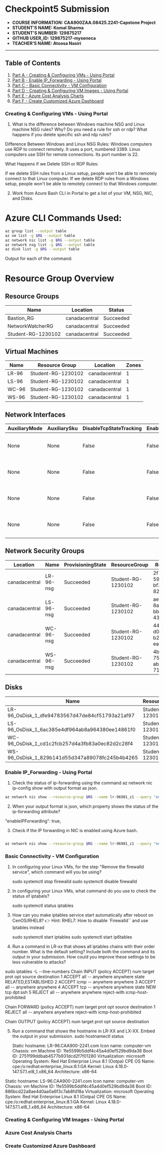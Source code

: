 # Checkpoint5 Submission

- **COURSE INFORMATION: CAA900ZAA.08425.2241-Capstone Project**
- **STUDENT’S NAME: Komal Sharma**
- **STUDENT'S NUMBER: 129875217**
- **GITHUB USER_ID: 129875217-myseneca**
- **TEACHER’S NAME: Atoosa Nasiri**

---

## Table of Contents

1. [Part A - Creating & Configuring VMs - Using Portal](#creating--configuring-vms---using-portal)
2. [Part B - Enable IP_Forwarding - Using Portal](#enable-ip_forwarding---using-portal)
3. [Part C - Basic Connectivity - VM Configuration](#basic-connectivity---vm-configuration)
4. [Part D - Creating & Configuring VM Images - Using Portal](#creating--configuring-vm-images---using-portal)
5. [Part E - Azure Cost Analysis Charts](#azure-cost-analysis-charts)
6. [Part F - Create Customized Azure Dashboard](#create-customized-azure-dashboard)

### Creating & Configuring VMs - Using Portal

1. What is the difference between Windows machine NSG and Linux machine NSG rules? Why? Do you need a rule for ssh or rdp? What happens if you delete specific ssh and rdp rules?

Difference Between Windows and Linux NSG Rules:
Windows computers use RDP to connect remotely. It uses a port, numbered 3389.
Linux computers use SSH for remote connections. Its port number is 22.

What Happens if we Delete SSH or RDP Rules:

If we delete SSH rules from a Linux setup, people won't be able to remotely connect to that Linux computer.
If we delete RDP rules from a Windows setup, people won't be able to remotely connect to that Windows computer.

2. Work from Azure Bash CLI in Portal to get a list of your VM, NSG, NIC, and Disks.

# Azure CLI Commands Used:

```bash
az group list --output table
az vm list -g $RG --output table
az network nic list -g $RG --output table
az network nsg list -g $RG --output table
az disk list -g $RG --output table
```
Output for each of the command:

# Resource Group Overview

## Resource Groups

| Name                | Location       | Status    |
|---------------------|----------------|-----------|
| Bastion_RG          | canadacentral | Succeeded |
| NetworkWatcherRG    | canadacentral | Succeeded |
| Student-RG-1230102  | canadacentral | Succeeded |

## Virtual Machines

| Name | Resource Group      | Location       | Zones |
|------|---------------------|----------------|-------|
| LR-96 | Student-RG-1230102 | canadacentral | 1     |
| LS-96 | Student-RG-1230102 | canadacentral | 1     |
| WC-96 | Student-RG-1230102 | canadacentral | 1     |
| WS-96 | Student-RG-1230102 | canadacentral | 1     |

## Network Interfaces

| AuxiliaryMode | AuxiliarySku | DisableTcpStateTracking | EnableAcceleratedNetworking | EnableIPForwarding | Location       | MacAddress        | Name       | NicType  | Primary | ProvisioningState | ResourceGroup      | ResourceGuid                         | VnetEncryptionSupported |
|---------------|--------------|--------------------------|-----------------------------|--------------------|----------------|-------------------|------------|----------|---------|-------------------|-------------------|--------------------------------------|-------------------------|
| None          | None         | False                    | False                       | False              | canadacentral | 00-0D-3A-84-89-DB | lr-96981_z1 | Standard | True    | Succeeded         | Student-RG-1230102 | 056137e3-6c55-4ef2-8c13-5e31cdb02d27 | False                   |
| None          | None         | False                    | False                       | False              | canadacentral | 60-45-BD-61-23-AE | ls-9657_z1  | Standard | True    | Succeeded         | Student-RG-1230102 | 4d637045-b62d-4785-90cd-0e1535384824 | False                   |
| None          | None         | False                    | False                       | False              | canadacentral | 60-45-BD-5F-CE-16 | wc-96521_z1 | Standard | True    | Succeeded         | Student-RG-1230102 | b564b42a-ffa9-41e3-b01f-761c69d744be | False                   |
| None          | None         | False                    | False                       | False              | canadacentral | 60-45-BD-5B-C6-22 | ws-96706_z1 | Standard | True    | Succeeded         | Student-RG-1230102 | 21d8632f-bb83-4c08-a4af-aefb7e4d27d2 | False                   |

## Network Security Groups

| Location       | Name       | ProvisioningState | ResourceGroup      | ResourceGuid                          |
|----------------|------------|-------------------|-------------------|---------------------------------------|
| canadacentral | LR-96-nsg  | Succeeded         | Student-RG-1230102 | 2f7f42c7-5961-455e-bf3f-82afcaf57ce0  |
| canadacentral | LS-96-nsg  | Succeeded         | Student-RG-1230102 | ae31bb78-8a29-4136-bbfc-4332bd978424  |
| canadacentral | WC-96-nsg  | Succeeded         | Student-RG-1230102 | 4434ae83-d0a7-4bae-b23f-ea1ccd3cc045  |
| canadacentral | WS-96-nsg  | Succeeded         | Student-RG-1230102 | 4b5cb5fc-7503-4ce7-ab59-71dc0d3295cb  |

## Disks

| Name                                             | ResourceGroup      | Location       | Zones | Sku           | OsType | SizeGb | ProvisioningState |
|--------------------------------------------------|-------------------|----------------|-------|---------------|--------|--------|-------------------|
| LR-96_OsDisk_1_dfe94783567d47de84cf51793a21af97  | Student-RG-1230102 | canadacentral | 1     | Standard_LRS  | Linux  | 64     | Succeeded         |
| LS-96_OsDisk_1_6ac385e4df964ab8a964380ee14861f0  | Student-RG-1230102 | canadacentral | 1     | Standard_LRS  | Linux  | 64     | Succeeded         |
| WC-96_OsDisk_1_cd1c2fcb257d4a3fb83a0ec82d2c28f4  | Student-RG-1230102 | canadacentral | 1     | Standard_LRS  | Windows| 127    | Succeeded         |
| WS-96_OsDisk_1_829b141d55d347a89078fc245b4b4265  | Student-RG-1230102 | canadacentral | 1     | Standard_LRS  | Windows| 127    | Succeeded         |


### Enable IP_Forwarding - Using Portal

1. Check the status of ip-forwarding using the command az network nic ip-config show with output format as json. 

```bash
az network nic show --resource-group $RG --name lr-96981_z1 --query "enableIpForwarding" --output json
```
2. When your output format is json, which property shows the status of the ip-forwarding attribute?

"enableIPForwarding": true,

3. Check if the IP forwarding in NIC is enabled using Azure bash. 

```bash

az network nic show --resource-group $RG --name lr-96981_z1 --query "enableIPForwarding"

```

### Basic Connectivity - VM Configuration

1. In configuring your Linux VMs, for the step "Remove the firewalld service", which command will you be using?

   sudo systemctl stop firewalld
   sudo systemctl disable firewalld

2. In configuring your Linux VMs, what command do you use to check the status of iptabels?

   sudo systemctl status iptables

3. How can you make iptables service start automatically after reboot on CenOS/RHEL8? 👉 Hint: RHEL7: How to disable `Firewalld`` and use Iptables instead

   sudo systemctl start iptables
   sudo systemctl start ip6tables

4. Run a command in LR-xx that shows all iptables chains with their order number. What is the default setting? Include both the command and its output in your submission. How could you improve these settings to be less vulnerable to attacks?

sudo iptables -L --line-numbers
Chain INPUT (policy ACCEPT)
num  target     prot opt source               destination
1    ACCEPT     all  --  anywhere             anywhere             state RELATED,ESTABLISHED
2    ACCEPT     icmp --  anywhere             anywhere
3    ACCEPT     all  --  anywhere             anywhere
4    ACCEPT     tcp  --  anywhere             anywhere             state NEW tcp dpt:ssh
5    REJECT     all  --  anywhere             anywhere             reject-with icmp-host-prohibited

Chain FORWARD (policy ACCEPT)
num  target     prot opt source               destination
1    REJECT     all  --  anywhere             anywhere             reject-with icmp-host-prohibited

Chain OUTPUT (policy ACCEPT)
num  target     prot opt source               destination

5. Run a command that shows the hostname in LR-XX and LX-XX. Embed the output in your submission.
sudo hostnamectl status

   Static hostname: LR-96.CAA900-2241.com
         Icon name: computer-vm
           Chassis: vm
        Machine ID: 1fe5599b5ddf4c45a4d0ef529bd9da38
           Boot ID: 2751f99ddbab4577b931dcd2f7f01280
    Virtualization: microsoft
  Operating System: Red Hat Enterprise Linux 8.1 (Ootpa)
       CPE OS Name: cpe:/o:redhat:enterprise_linux:8.1:GA
            Kernel: Linux 4.18.0-147.57.1.el8_1.x86_64
      Architecture: x86-64

Static hostname: LS-96.CAA900-2241.com
         Icon name: computer-vm
           Chassis: vm
        Machine ID: 1fe5599b5ddf4c45a4d0ef529bd9da38
           Boot ID: 886bcd22a8ae4d0aa0a6f3c7ab8fd18a
    Virtualization: microsoft
  Operating System: Red Hat Enterprise Linux 8.1 (Ootpa)
       CPE OS Name: cpe:/o:redhat:enterprise_linux:8.1:GA
            Kernel: Linux 4.18.0-147.57.1.el8_1.x86_64
      Architecture: x86-64

### Creating & Configuring VM Images - Using Portal
### Azure Cost Analysis Charts
### Create Customized Azure Dashboard